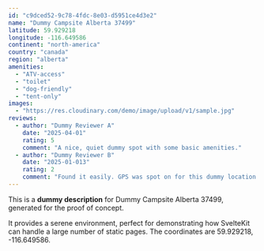 ```yaml
---
id: "c9dced52-9c78-4fdc-8e03-d5951ce4d3e2"
name: "Dummy Campsite Alberta 37499"
latitude: 59.929218
longitude: -116.649586
continent: "north-america"
country: "canada"
region: "alberta"
amenities:
  - "ATV-access"
  - "toilet"
  - "dog-friendly"
  - "tent-only"
images:
  - "https://res.cloudinary.com/demo/image/upload/v1/sample.jpg"
reviews:
  - author: "Dummy Reviewer A"
    date: "2025-04-01"
    rating: 5
    comment: "A nice, quiet dummy spot with some basic amenities."
  - author: "Dummy Reviewer B"
    date: "2025-01-013"
    rating: 2
    comment: "Found it easily. GPS was spot on for this dummy location."
---
```


This is a **dummy description** for Dummy Campsite Alberta 37499, generated for the proof of concept.

It provides a serene environment, perfect for demonstrating how SvelteKit can handle a large number of static pages. The coordinates are 59.929218, -116.649586.

